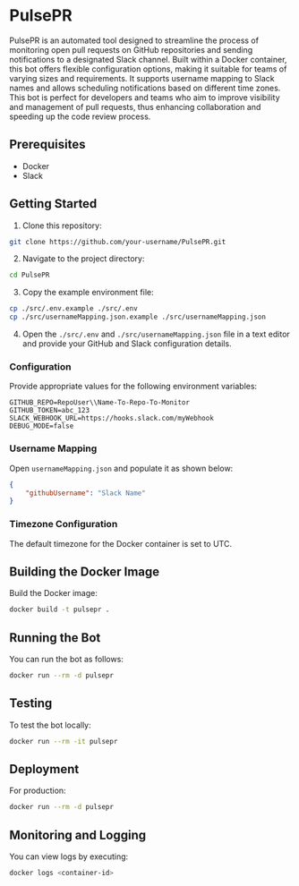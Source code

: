 # PulsePR
PulsePR is an automated tool designed to streamline the process of monitoring open pull requests on GitHub repositories and sending notifications to a designated Slack channel. Built within a Docker container, this bot offers flexible configuration options, making it suitable for teams of varying sizes and requirements. It supports username mapping to Slack names and allows scheduling notifications based on different time zones. This bot is perfect for developers and teams who aim to improve visibility and management of pull requests, thus enhancing collaboration and speeding up the code review process.

## Prerequisites

- Docker
- Slack

## Getting Started

1. Clone this repository:

```bash
git clone https://github.com/your-username/PulsePR.git
```
   
2. Navigate to the project directory:

```bash
cd PulsePR
```
   
3. Copy the example environment file:

```bash
cp ./src/.env.example ./src/.env
cp ./src/usernameMapping.json.example ./src/usernameMapping.json
```

4. Open the `./src/.env` and `./src/usernameMapping.json` file in a text editor and provide your GitHub and Slack configuration details. 

### Configuration

Provide appropriate values for the following environment variables:

```env
GITHUB_REPO=RepoUser\\Name-To-Repo-To-Monitor
GITHUB_TOKEN=abc_123
SLACK_WEBHOOK_URL=https://hooks.slack.com/myWebhook
DEBUG_MODE=false
```
   
### Username Mapping

Open `usernameMapping.json` and populate it as shown below:

```json
{
    "githubUsername": "Slack Name"
}
```

### Timezone Configuration

The default timezone for the Docker container is set to UTC.

## Building the Docker Image

Build the Docker image:

```bash
docker build -t pulsepr .
```
   
## Running the Bot

You can run the bot as follows:

```bash
docker run --rm -d pulsepr
```

## Testing

To test the bot locally:

```bash
docker run --rm -it pulsepr
```

## Deployment

For production:

 ```bash
docker run --rm -d pulsepr
```

## Monitoring and Logging

You can view logs by executing:

```bash
docker logs <container-id>
```
